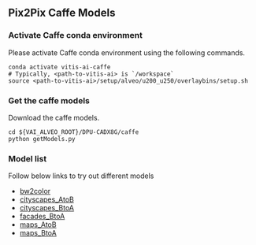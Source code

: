## Pix2Pix Caffe Models


### Activate Caffe conda environment

Please activate Caffe conda environment using the following commands.

```
conda activate vitis-ai-caffe
# Typically, <path-to-vitis-ai> is `/workspace`
source <path-to-vitis-ai>/setup/alveo/u200_u250/overlaybins/setup.sh
```


### Get the caffe models

Download the caffe models.

```
cd ${VAI_ALVEO_ROOT}/DPU-CADX8G/caffe
python getModels.py
```

### Model list

Follow below links to try out different models

- [bw2color](bw2color)
- [cityscapes_AtoB](cityscapes_AtoB)
- [cityscapes_BtoA](cityscapes_BtoA)
- [facades_BtoA](facades_BtoA)
- [maps_AtoB](maps_AtoB)
- [maps_BtoA](maps_BtoA)

